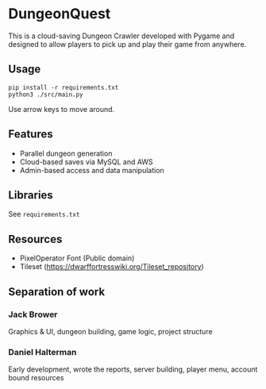 # DungeonQuest
This is a cloud-saving Dungeon Crawler developed with Pygame and designed to allow players to pick up and play their game from anywhere.

## Usage
```
pip install -r requirements.txt
python3 ./src/main.py
```
Use arrow keys to move around.

## Features
- Parallel dungeon generation
- Cloud-based saves via MySQL and AWS
- Admin-based access and data manipulation

## Libraries
See `requirements.txt`

## Resources
- PixelOperator Font (Public domain)
- Tileset (https://dwarffortresswiki.org/Tileset_repository)

## Separation of work
### Jack Brower
Graphics & UI, dungeon building, game logic, project structure

### Daniel Halterman
Early development, wrote the reports, server building, player menu, account bound resources